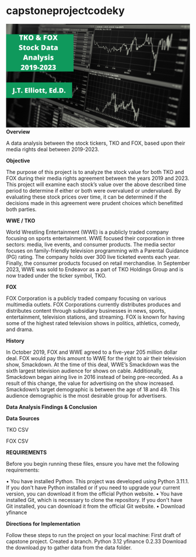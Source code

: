 # capstoneprojectcodeky

![Project banner](tko_fox_data.png)
**Overview**

A data analysis between the stock tickers, TKO and FOX, based upon their media rights deal between 2019-2023. 

**Objective**

The purpose of this project is to analyze the stock value for both TKO and FOX during their media rights agreement between the years 2019 and 2023. This project will examine each stock’s value over the above described time period to determine if either or both were overvalued or undervalued. By evaluating these stock prices over time, it can be determined if the decisions made in this agreement were prudent choices which benefitted both parties.


**WWE / TKO**

World Wrestling Entertainment (WWE) is a publicly traded company focusing on sports entertainment. WWE focused their corporation in three sectors: media, live events, and consumer products. The media sector focuses on family-friendly television programming with a Parental Guidance (PG) rating.  The company holds over 300 live ticketed events each year. Finally, the consumer products focused on retail merchandise. In September 2023, WWE was sold to Endeavor as a part of TKO Holdings Group and is now traded under the ticker symbol, TKO. 


**FOX**

FOX Corporation is a publicly traded company focusing on various multimedia outlets. FOX Corporations currently distributes produces and distributes content through subsidiary businesses in news, sports, entertainment, television stations, and streaming. FOX is known for having some of the highest rated television shows in politics, athletics, comedy, and drama. 

**History**

In October 2019, FOX and WWE agreed to a five-year 205 million dollar deal. FOX would pay this amount to WWE for the right to air their television show, Smackdown. At the time of this deal,  WWE’s Smackdown was the sixth largest television audience for shows on cable. Additionally, Smackdown began airing live in 2016 instead of being pre-recorded. As a result of this change, the value for advertising on the show increased. Smackdown’s target demographic is between the age of 18 and 49. This audience demographic is the most desirable group for advertisers. 


**Data Analysis Findings & Conclusion**

**Data Sources**

TKO CSV

FOX CSV


**REQUIREMENTS**

Before you begin running these files, ensure you have met the following requirements:

•	You have installed Python. This project was developed using Python 3.11.1. If you don't have Python installed or if you need to upgrade your current version, you can download it from the official Python website.
•	You have installed Git, which is necessary to clone the repository. If you don't have Git installed, you can download it from the official Git website.
•	Download yfinance


**Directions for Implementation**

Follow these steps to run the project on your local machine:
First draft of capstone project.
Created a branch.
Python 3.12
yfinance 0.2.33
Download the download.py to gather data from the data folder.
